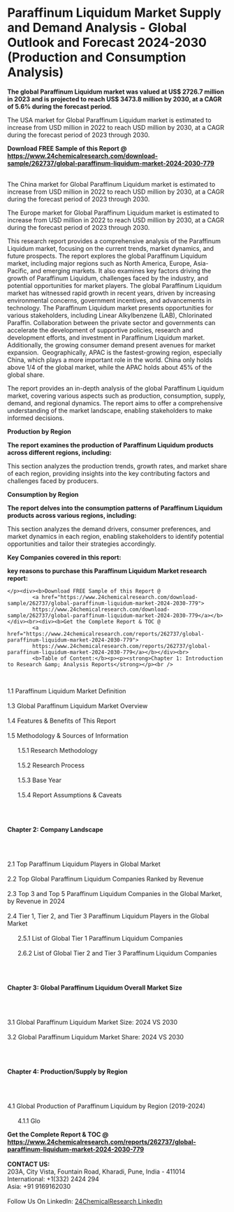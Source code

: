 <h1>Paraffinum Liquidum Market Supply and Demand Analysis - Global Outlook and Forecast 2024-2030 (Production and Consumption Analysis)</h1><p><strong>The global Paraffinum Liquidum market was valued at US$ 2726.7 million in 2023 and is projected to reach US$ 3473.8 million by 2030, at a CAGR of 5.6% during the forecast period.</strong></p><p>
</p><p>The USA market for Global Paraffinum Liquidum market is estimated to increase from USD million in 2022 to reach USD million by 2030, at a CAGR during the forecast period of 2023 through 2030.</p><div><b>Download FREE Sample of this Report @ 
            <a href="https://www.24chemicalresearch.com/download-sample/262737/global-paraffinum-liquidum-market-2024-2030-779">
            https://www.24chemicalresearch.com/download-sample/262737/global-paraffinum-liquidum-market-2024-2030-779</a></b></div><br><p>
</p><p>The China market for Global Paraffinum Liquidum market is estimated to increase from USD million in 2022 to reach USD million by 2030, at a CAGR during the forecast period of 2023 through 2030.</p><p>
</p><p>The Europe market for Global Paraffinum Liquidum market is estimated to increase from USD million in 2022 to reach USD million by 2030, at a CAGR during the forecast period of 2023 through 2030.</p><p>
</p><p>This research report provides a comprehensive analysis of the Paraffinum Liquidum market, focusing on the current trends, market dynamics, and future prospects. The report explores the global Paraffinum Liquidum market, including major regions such as North America, Europe, Asia-Pacific, and emerging markets. It also examines key factors driving the growth of Paraffinum Liquidum, challenges faced by the industry, and potential opportunities for market players. The global Paraffinum Liquidum market has witnessed rapid growth in recent years, driven by increasing environmental concerns, government incentives, and advancements in technology. The Paraffinum Liquidum market presents opportunities for various stakeholders, including Linear Alkylbenzene (LAB), Chlorinated Paraffin. Collaboration between the private sector and governments can accelerate the development of supportive policies, research and development efforts, and investment in Paraffinum Liquidum market. Additionally, the growing consumer demand present avenues for market expansion.  Geographically, APAC is the fastest-growing region, especially China, which plays a more important role in the world. China only holds above 1/4 of the global market, while the APAC holds about 45% of the global share.</p><p>
</p><p>The report provides an in-depth analysis of the global Paraffinum Liquidum market, covering various aspects such as production, consumption, supply, demand, and regional dynamics. The report aims to offer a comprehensive understanding of the market landscape, enabling stakeholders to make informed decisions.</p><p>
</p><p><strong>Production by Region</strong></p><p>
</p><p><strong>The report examines the production of Paraffinum Liquidum products across different regions, including:</strong></p><p>
</p><p>
</p><p>This section analyzes the production trends, growth rates, and market share of each region, providing insights into the key contributing factors and challenges faced by producers.</p><p>
</p><p><strong>Consumption by Region</strong></p><p>
</p><p><strong>The report delves into the consumption patterns of Paraffinum Liquidum products across various regions, including:</strong></p><p>
</p><p>
</p><p>This section analyzes the demand drivers, consumer preferences, and market dynamics in each region, enabling stakeholders to identify potential opportunities and tailor their strategies accordingly.</p><p>
<strong>Key Companies covered in this report:</strong></p><p>
</p><p>
</p><p><strong>key reasons to purchase this Paraffinum Liquidum Market research report:</strong></p><p>

	</p><div><b>Download FREE Sample of this Report @ 
            <a href="https://www.24chemicalresearch.com/download-sample/262737/global-paraffinum-liquidum-market-2024-2030-779">
            https://www.24chemicalresearch.com/download-sample/262737/global-paraffinum-liquidum-market-2024-2030-779</a></b></div><br><div><b>Get the Complete Report & TOC @ 
            <a href="https://www.24chemicalresearch.com/reports/262737/global-paraffinum-liquidum-market-2024-2030-779">
            https://www.24chemicalresearch.com/reports/262737/global-paraffinum-liquidum-market-2024-2030-779</a></b></div><br>
            <b>Table of Content:</b><p><p><strong>Chapter 1: Introduction to Research &amp; Analysis Reports</strong></p><br />
<br />
<p>1.1 Paraffinum Liquidum Market Definition<br /><br />
1.3 Global Paraffinum Liquidum Market Overview<br /><br />
1.4 Features &amp; Benefits of This Report<br /><br />
1.5 Methodology &amp; Sources of Information<br /><br />
&nbsp;&nbsp;&nbsp;&nbsp;&nbsp; 1.5.1 Research Methodology<br /><br />
&nbsp;&nbsp;&nbsp;&nbsp;&nbsp; 1.5.2 Research Process<br /><br />
&nbsp;&nbsp;&nbsp;&nbsp;&nbsp; 1.5.3 Base Year<br /><br />
&nbsp;&nbsp;&nbsp;&nbsp;&nbsp; 1.5.4 Report Assumptions &amp; Caveats</p><br />
<br />
<p><strong>Chapter 2: Company Landscape</strong></p><br />
<br />
<p>2.1 Top Paraffinum Liquidum Players in Global Market<br /><br />
2.2 Top Global Paraffinum Liquidum Companies Ranked by Revenue<br /><br />
2.3 Top 3 and Top 5 Paraffinum Liquidum Companies in the Global Market, by Revenue in 2024<br /><br />
2.4 Tier 1, Tier 2, and Tier 3 Paraffinum Liquidum Players in the Global Market<br /><br />
&nbsp;&nbsp;&nbsp;&nbsp;&nbsp; 2.5.1 List of Global Tier 1 Paraffinum Liquidum Companies<br /><br />
&nbsp;&nbsp;&nbsp;&nbsp;&nbsp; 2.6.2 List of Global Tier 2 and Tier 3 Paraffinum Liquidum Companies</p><br />
<br />
<p><strong>Chapter 3: Global Paraffinum Liquidum Overall Market Size</strong></p><br />
<br />
<p>3.1 Global Paraffinum Liquidum Market Size: 2024 VS 2030<br /><br />
3.2 Global Paraffinum Liquidum Market Share: 2024 VS 2030</p><br />
<br />
<p><strong>Chapter 4: Production/Supply by Region</strong></p><br />
<br />
<p>4.1 Global Production of Paraffinum Liquidum by Region (2019-2024)<br /><br />
&nbsp;&nbsp;&nbsp;&nbsp;&nbsp; 4.1.1 Glo</p><div><b>Get the Complete Report & TOC @ 
            <a href="https://www.24chemicalresearch.com/reports/262737/global-paraffinum-liquidum-market-2024-2030-779">
            https://www.24chemicalresearch.com/reports/262737/global-paraffinum-liquidum-market-2024-2030-779</a></b></div><br><b>CONTACT US:</b><br>
            203A, City Vista, Fountain Road, Kharadi, Pune, India - 411014<br>
            International: +1(332) 2424 294<br>
            Asia: +91 9169162030 <br><br>
            Follow Us On LinkedIn: <a href="https://www.linkedin.com/company/24chemicalresearch/">24ChemicalResearch LinkedIn</a>